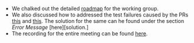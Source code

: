 - We chalked out the detailed [roadmap][roadmap] for the working group.
- We also discussed how to addressed the test failures caused by the PRs [this][pr1] and [this][pr2]. The solution for the same can he found under the section *Error Message* [here][solution.]
- The recording for the entire meeting can be found [here][video].

[roadmap]: https://paper.dropbox.com/doc/RFC-2229-Roadmap--AYuUod8hbXrktRttb95fprjHAg-cJKrePDCZR54T5kVbuoQk
[pr1]: https://github.com/blitzerr/rust/commit/4a02c5b487dd7cf1973208e32af22397122e67f4
[pr2]: https://github.com/blitzerr/rust/commit/64d0145d19e5eeed73d877186ccf12345ba02f95
[solution]: https://paper.dropbox.com/doc/RFC-2229-Roadmap--AYwi6_4~admWUd2_wspjZx8ZAg-cJKrePDCZR54T5kVbuoQk#:uid=916240896182703889444600&h2=Error-message
[video]: https://www.youtube.com/watch?v=UTXOptVMuIc
